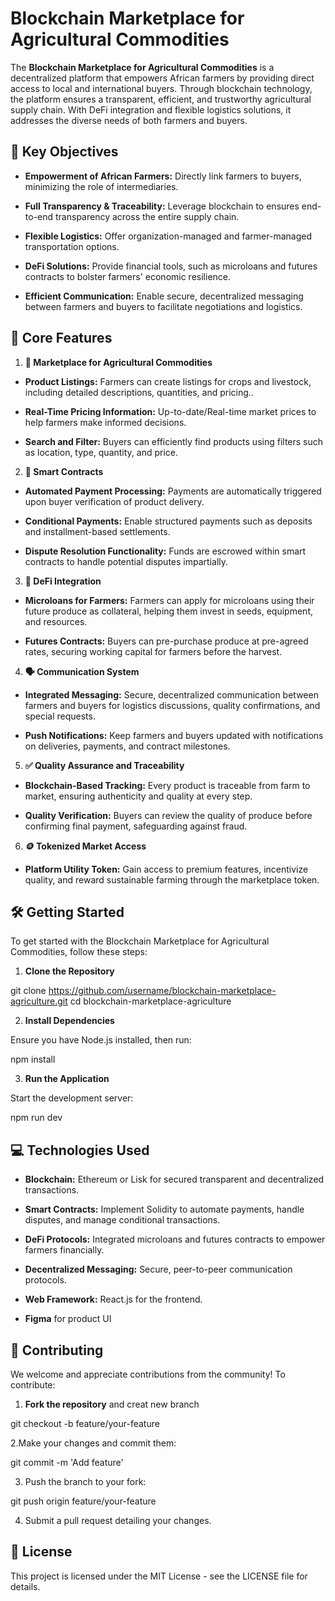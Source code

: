 # Blockchain Marketplace for Agricultural Commodities
The **Blockchain Marketplace for Agricultural Commodities** is a decentralized platform that empowers African farmers by providing direct access to local and international buyers. Through blockchain technology, the platform ensures a transparent, efficient, and trustworthy agricultural supply chain. With DeFi integration and flexible logistics solutions, it addresses the diverse needs of both farmers and buyers.

## 🌟 Key Objectives

* **Empowerment of African Farmers:** Directly link farmers to buyers, minimizing the role of intermediaries.

* **Full Transparency & Traceability:** Leverage blockchain to ensures end-to-end transparency across the entire supply chain.

* **Flexible Logistics:** Offer organization-managed and farmer-managed transportation options.

* **DeFi Solutions:** Provide financial tools, such as microloans and futures contracts to bolster farmers' economic resilience.

* **Efficient Communication:** Enable secure, decentralized messaging between farmers and buyers to facilitate negotiations and logistics.


## 🚀 Core Features

1. **🌾 Marketplace for Agricultural Commodities**

* **Product Listings:** Farmers can create listings for crops and livestock, including detailed descriptions, quantities, and pricing..

* **Real-Time Pricing Information:** Up-to-date/Real-time market prices to help farmers make informed decisions.

* **Search and Filter:** Buyers can efficiently find products using filters such as location, type, quantity, and price.


2. **📜 Smart Contracts**

* **Automated Payment Processing:** Payments are automatically triggered upon buyer verification of product delivery. 

* **Conditional Payments:** Enable structured payments such as deposits and installment-based settlements.

* **Dispute Resolution Functionality:** Funds are escrowed within smart contracts to handle potential disputes impartially.


3. **💸 DeFi Integration**

* **Microloans for Farmers:** Farmers can apply for microloans using their future produce as collateral, helping them invest in seeds, equipment, and resources.

* **Futures Contracts:** Buyers can pre-purchase produce at pre-agreed rates, securing working capital for farmers before the harvest.


4. **🗣 Communication System**

* **Integrated Messaging:** Secure, decentralized communication between farmers and buyers for logistics discussions, quality confirmations, and special requests.

* **Push Notifications:** Keep farmers and buyers updated with notifications on deliveries, payments, and contract milestones.


5. **✅ Quality Assurance and Traceability**

* **Blockchain-Based Tracking:** Every product is traceable from farm to market, ensuring authenticity and quality at every step.

* **Quality Verification:** Buyers can review the quality of produce before confirming final payment, safeguarding against fraud.


6. **🪙 Tokenized Market Access**

* **Platform Utility Token:** Gain access to premium features, incentivize quality, and reward sustainable farming through the marketplace token.


## 🛠 Getting Started

To get started with the Blockchain Marketplace for Agricultural Commodities, follow these steps:

1. **Clone the Repository**

git clone https://github.com/username/blockchain-marketplace-agriculture.git
cd blockchain-marketplace-agriculture


2. **Install Dependencies**

Ensure you have Node.js installed, then run:

npm install


3. **Run the Application**

Start the development server:

npm run dev


## 💻 Technologies Used

* **Blockchain:** Ethereum or Lisk for secured transparent and decentralized transactions.

* **Smart Contracts:** Implement Solidity to automate payments, handle disputes, and manage conditional transactions.

* **DeFi Protocols:** Integrated microloans and futures contracts to empower farmers financially.

* **Decentralized Messaging:** Secure, peer-to-peer communication protocols.

* **Web Framework:** React.js for the frontend.

* **Figma** for product UI


## 🤝 Contributing

We welcome and appreciate contributions from the community! To contribute:

1. **Fork the repository** and creat new branch

git checkout -b feature/your-feature

2.Make your changes and commit them:

git commit -m 'Add feature'


3. Push the branch to your fork:

git push origin feature/your-feature


4. Submit a pull request detailing your changes.

## 📄 License

This project is licensed under the MIT License - see the LICENSE file for details.
